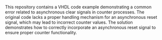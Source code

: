 This repository contains a VHDL code example demonstrating a common error related to asynchronous clear signals in counter processes. The original code lacks a proper handling mechanism for an asynchronous reset signal, which may lead to incorrect counter values. The solution demonstrates how to correctly incorporate an asynchronous reset signal to ensure proper counter functionality.